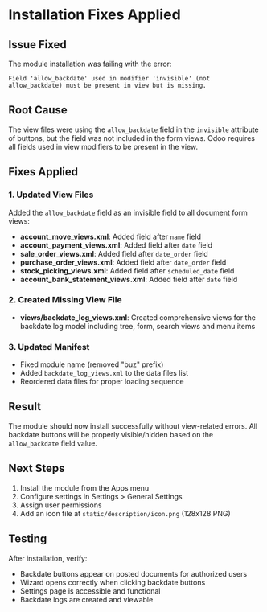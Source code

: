 # Installation Fixes Applied

## Issue Fixed
The module installation was failing with the error:
```
Field 'allow_backdate' used in modifier 'invisible' (not allow_backdate) must be present in view but is missing.
```

## Root Cause
The view files were using the `allow_backdate` field in the `invisible` attribute of buttons, but the field was not included in the form views. Odoo requires all fields used in view modifiers to be present in the view.

## Fixes Applied

### 1. Updated View Files
Added the `allow_backdate` field as an invisible field to all document form views:

- **account_move_views.xml**: Added field after `name` field
- **account_payment_views.xml**: Added field after `date` field  
- **sale_order_views.xml**: Added field after `date_order` field
- **purchase_order_views.xml**: Added field after `date_order` field
- **stock_picking_views.xml**: Added field after `scheduled_date` field
- **account_bank_statement_views.xml**: Added field after `date` field

### 2. Created Missing View File
- **views/backdate_log_views.xml**: Created comprehensive views for the backdate log model including tree, form, search views and menu items

### 3. Updated Manifest
- Fixed module name (removed "buz" prefix)
- Added `backdate_log_views.xml` to the data files list
- Reordered data files for proper loading sequence

## Result
The module should now install successfully without view-related errors. All backdate buttons will be properly visible/hidden based on the `allow_backdate` field value.

## Next Steps
1. Install the module from the Apps menu
2. Configure settings in Settings > General Settings
3. Assign user permissions
4. Add an icon file at `static/description/icon.png` (128x128 PNG)

## Testing
After installation, verify:
- Backdate buttons appear on posted documents for authorized users
- Wizard opens correctly when clicking backdate buttons
- Settings page is accessible and functional
- Backdate logs are created and viewable